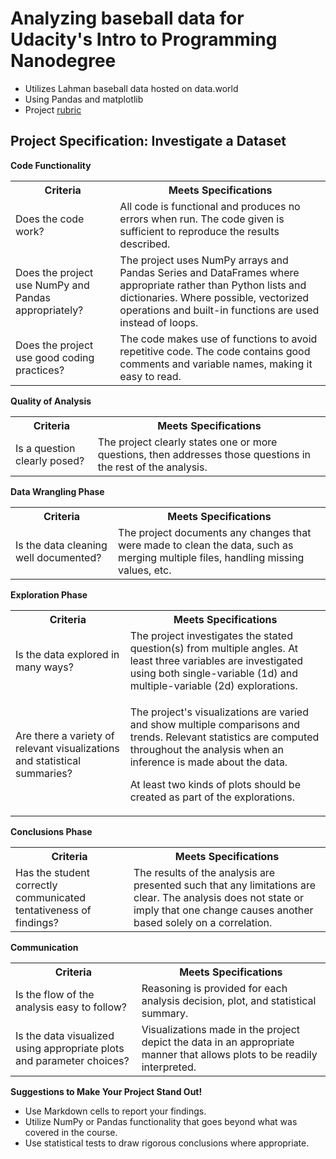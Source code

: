 <h1>Analyzing baseball data for Udacity's Intro to Programming Nanodegree</h1>

* Utilizes Lahman baseball data hosted on data.world
* Using Pandas and matplotlib
* Project [rubric](https://review.udacity.com/#!/rubrics/107/view)

<h2>Project Specification: Investigate a Dataset</h2>

<b>Code Functionality</b>
<table style="width:100%">
  <tr>
    <th>Criteria</th>
    <th>Meets Specifications</th> 
  </tr>
  <tr>
    <td>Does the code work?</td>
    <td>All code is functional and produces no errors when run. The code given is sufficient to reproduce the results described.</td> 
  </tr>
  <tr>
    <td>Does the project use NumPy and Pandas appropriately?</td>
    <td>The project uses NumPy arrays and Pandas Series and DataFrames where appropriate rather than Python lists and dictionaries. Where possible, vectorized operations and built-in functions are used instead of loops.</td> 
  </tr>
  <tr>
    <td>Does the project use good coding practices?</td>
    <td>The code makes use of functions to avoid repetitive code. The code contains good comments and variable names, making it easy to read.</td> 
  </tr>
</table>

<b>Quality of Analysis</b>

<table style="width:100%">
  <tr>
    <th>Criteria</th>
    <th>Meets Specifications</th> 
  </tr>
  <tr>
    <td>Is a question clearly posed?</td>
    <td>The project clearly states one or more questions, then addresses those questions in the rest of the analysis.</td> 
  </tr>
</table>

<b>Data Wrangling Phase</b>

<table style="width:100%">
  <tr>
    <th>Criteria</th>
    <th>Meets Specifications</th> 
  </tr>
  <tr>
    <td>Is the data cleaning well documented?</td>
    <td>The project documents any changes that were made to clean the data, such as merging multiple files, handling missing values, etc.</td> 
  </tr>
</table>

<b>Exploration Phase</b>

<table style="width:100%">
  <tr>
    <th>Criteria</th>
    <th>Meets Specifications</th> 
  </tr>
  <tr>
    <td>Is the data explored in many ways?</td>
    <td>The project investigates the stated question(s) from multiple angles. At least three variables are investigated using both single-variable (1d) and multiple-variable (2d) explorations.</td> 
  </tr>
  <tr>
    <td>Are there a variety of relevant visualizations and statistical summaries?</td>
    <td><p>The project's visualizations are varied and show multiple comparisons and trends. Relevant statistics are computed throughout the analysis when an inference is made about the data.</p><p>At least two kinds of plots should be created as part of the explorations.</p></td> 
  </tr>
</table>

<b>Conclusions Phase</b>

<table style="width:100%">
  <tr>
    <th>Criteria</th>
    <th>Meets Specifications</th> 
  </tr>
  <tr>
    <td>Has the student correctly communicated tentativeness of findings?</td>
    <td>The results of the analysis are presented such that any limitations are clear. The analysis does not state or imply that one change causes another based solely on a correlation.</td> 
  </tr>
</table>

<b>Communication</b>

<table style="width:100%">
  <tr>
    <th>Criteria</th>
    <th>Meets Specifications</th> 
  </tr>
  <tr>
    <td>Is the flow of the analysis easy to follow?</td>
    <td>Reasoning is provided for each analysis decision, plot, and statistical summary.</td> 
  </tr>
  <tr>
    <td>Is the data visualized using appropriate plots and parameter choices?</td>
    <td>Visualizations made in the project depict the data in an appropriate manner that allows plots to be readily interpreted.</td> 
  </tr>
</table>

<b>Suggestions to Make Your Project Stand Out!</b>
* Use Markdown cells to report your findings.
* Utilize NumPy or Pandas functionality that goes beyond what was covered in the course.
* Use statistical tests to draw rigorous conclusions where appropriate.
